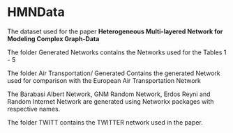 # HMNData
The dataset used for the paper **Heterogeneous Multi-layered Network for Modeling Complex Graph-Data**

The folder Generated Networks contains the Networks used for the Tables 1 - 5

The folder Air Transportation/ Generated Contains the generated Network used for comparison with the European Air Transportation Network

The Barabasi Albert Network, GNM Random Network, Erdos Reyni and Random Internet Network are generated using Networkx packages with respective names. 

The folder TWITT contains the TWITTER network used in the paper.

